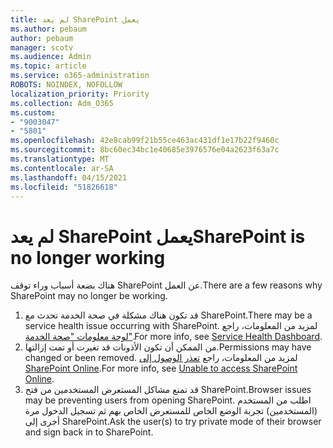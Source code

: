 ```yaml
---
title: لم يعد SharePoint يعمل
ms.author: pebaum
author: pebaum
manager: scotv
ms.audience: Admin
ms.topic: article
ms.service: o365-administration
ROBOTS: NOINDEX, NOFOLLOW
localization_priority: Priority
ms.collection: Adm_O365
ms.custom:
- "9003047"
- "5801"
ms.openlocfilehash: 42e8cab99f21b55ce463ac431df1e17b22f9460c
ms.sourcegitcommit: 8bc60ec34bc1e40685e3976576e04a2623f63a7c
ms.translationtype: MT
ms.contentlocale: ar-SA
ms.lasthandoff: 04/15/2021
ms.locfileid: "51826618"
---
```

# <a name="sharepoint-is-no-longer-working"></a><span data-ttu-id="87945-102">لم يعد SharePoint يعمل</span><span class="sxs-lookup"><span data-stu-id="87945-102">SharePoint is no longer working</span></span>

<span data-ttu-id="87945-103">هناك بضعة أسباب وراء توقف SharePoint عن العمل.</span><span class="sxs-lookup"><span data-stu-id="87945-103">There are a few reasons why SharePoint may no longer be working.</span></span>

1. <span data-ttu-id="87945-104">قد تكون هناك مشكلة في صحة الخدمة تحدث مع SharePoint.</span><span class="sxs-lookup"><span data-stu-id="87945-104">There may be a service health issue occurring with SharePoint.</span></span> <span data-ttu-id="87945-105">لمزيد من المعلومات، راجع [لوحة معلومات "صحة الخدمة"](https://admin.microsoft.com/AdminPortal/Home#/servicehealth).</span><span class="sxs-lookup"><span data-stu-id="87945-105">For more info, see [Service Health Dashboard](https://admin.microsoft.com/AdminPortal/Home#/servicehealth).</span></span>
2. <span data-ttu-id="87945-106">من الممكن أن تكون الأذونات قد تغيرت أو تمت إزالتها.</span><span class="sxs-lookup"><span data-stu-id="87945-106">Permissions may have changed or been removed.</span></span> <span data-ttu-id="87945-107">لمزيد من المعلومات، راجع [تعذر الوصول إلى SharePoint Online](https://docs.microsoft.com/sharepoint/troubleshoot/sharing-and-permissions/sharepoint-online-inaccessible).</span><span class="sxs-lookup"><span data-stu-id="87945-107">For more info, see [Unable to access SharePoint Online](https://docs.microsoft.com/sharepoint/troubleshoot/sharing-and-permissions/sharepoint-online-inaccessible).</span></span>
3. <span data-ttu-id="87945-108">قد تمنع مشاكل المستعرض المستخدمين من فتح SharePoint.</span><span class="sxs-lookup"><span data-stu-id="87945-108">Browser issues may be preventing users from opening SharePoint.</span></span> <span data-ttu-id="87945-109">اطلب من المستخدم (المستخدمين) تجربة الوضع الخاص للمستعرض الخاص بهم ثم تسجيل الدخول مرة أخرى إلى SharePoint.</span><span class="sxs-lookup"><span data-stu-id="87945-109">Ask the user(s) to try private mode of their browser and sign back in to SharePoint.</span></span>